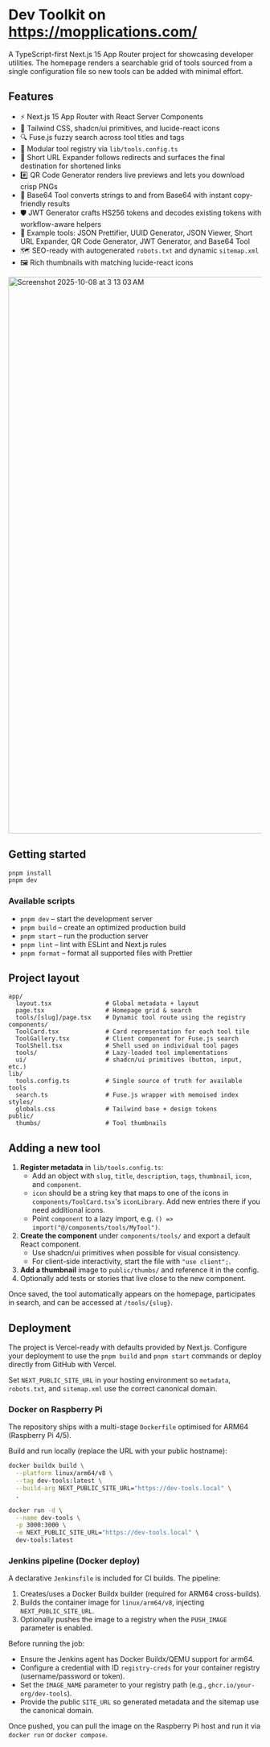 # Dev Toolkit on https://mopplications.com/

A TypeScript-first Next.js 15 App Router project for showcasing developer utilities. The homepage renders a searchable grid of tools sourced from a single configuration file so new tools can be added with minimal effort.

## Features

- ⚡️ Next.js 15 App Router with React Server Components
- 🎨 Tailwind CSS, shadcn/ui primitives, and lucide-react icons
- 🔍 Fuse.js fuzzy search across tool titles and tags
- 🧱 Modular tool registry via `lib/tools.config.ts`
- 🔗 Short URL Expander follows redirects and surfaces the final destination for shortened links
- #️⃣ QR Code Generator renders live previews and lets you download crisp PNGs
- 🧮 Base64 Tool converts strings to and from Base64 with instant copy-friendly results
- 🛡️ JWT Generator crafts HS256 tokens and decodes existing tokens with workflow-aware helpers
- 🧰 Example tools: JSON Prettifier, UUID Generator, JSON Viewer, Short URL Expander, QR Code Generator, JWT Generator, and Base64 Tool
- 🗺️ SEO-ready with autogenerated `robots.txt` and dynamic `sitemap.xml`
- 🖼️ Rich thumbnails with matching lucide-react icons

<img width="1987" height="1107" alt="Screenshot 2025-10-08 at 3 13 03 AM" src="https://github.com/user-attachments/assets/5c39ea0f-4f4f-4944-8c8c-ec9cb19fb09e" />


## Getting started

```bash
pnpm install
pnpm dev
```

### Available scripts

- `pnpm dev` – start the development server
- `pnpm build` – create an optimized production build
- `pnpm start` – run the production server
- `pnpm lint` – lint with ESLint and Next.js rules
- `pnpm format` – format all supported files with Prettier

## Project layout

```
app/
  layout.tsx               # Global metadata + layout
  page.tsx                 # Homepage grid & search
  tools/[slug]/page.tsx    # Dynamic tool route using the registry
components/
  ToolCard.tsx             # Card representation for each tool tile
  ToolGallery.tsx          # Client component for Fuse.js search
  ToolShell.tsx            # Shell used on individual tool pages
  tools/                   # Lazy-loaded tool implementations
  ui/                      # shadcn/ui primitives (button, input, etc.)
lib/
  tools.config.ts          # Single source of truth for available tools
  search.ts                # Fuse.js wrapper with memoised index
styles/
  globals.css              # Tailwind base + design tokens
public/
  thumbs/                  # Tool thumbnails
```

## Adding a new tool

1. **Register metadata** in `lib/tools.config.ts`:
   - Add an object with `slug`, `title`, `description`, `tags`, `thumbnail`, `icon`, and `component`.
   - `icon` should be a string key that maps to one of the icons in `components/ToolCard.tsx`'s `iconLibrary`. Add new entries there if you need additional icons.
   - Point `component` to a lazy import, e.g. `() => import("@/components/tools/MyTool")`.
2. **Create the component** under `components/tools/` and export a default React component.
   - Use shadcn/ui primitives when possible for visual consistency.
   - For client-side interactivity, start the file with `"use client";`.
3. **Add a thumbnail** image to `public/thumbs/` and reference it in the config.
4. Optionally add tests or stories that live close to the new component.

Once saved, the tool automatically appears on the homepage, participates in search, and can be accessed at `/tools/{slug}`.

## Deployment

The project is Vercel-ready with defaults provided by Next.js. Configure your deployment to use the `pnpm build` and `pnpm start` commands or deploy directly from GitHub with Vercel.

Set `NEXT_PUBLIC_SITE_URL` in your hosting environment so `metadata`, `robots.txt`, and `sitemap.xml` use the correct canonical domain.

### Docker on Raspberry Pi

The repository ships with a multi-stage `Dockerfile` optimised for ARM64 (Raspberry Pi 4/5).

Build and run locally (replace the URL with your public hostname):

```bash
docker buildx build \
  --platform linux/arm64/v8 \
  --tag dev-tools:latest \
  --build-arg NEXT_PUBLIC_SITE_URL="https://dev-tools.local" \
  .

docker run -d \
  --name dev-tools \
  -p 3000:3000 \
  -e NEXT_PUBLIC_SITE_URL="https://dev-tools.local" \
  dev-tools:latest
```

### Jenkins pipeline (Docker deploy)

A declarative `Jenkinsfile` is included for CI builds. The pipeline:

1. Creates/uses a Docker Buildx builder (required for ARM64 cross-builds).
2. Builds the container image for `linux/arm64/v8`, injecting `NEXT_PUBLIC_SITE_URL`.
3. Optionally pushes the image to a registry when the `PUSH_IMAGE` parameter is enabled.

Before running the job:

- Ensure the Jenkins agent has Docker Buildx/QEMU support for arm64.
- Configure a credential with ID `registry-creds` for your container registry (username/password or token).
- Set the `IMAGE_NAME` parameter to your registry path (e.g., `ghcr.io/your-org/dev-tools`).
- Provide the public `SITE_URL` so generated metadata and the sitemap use the canonical domain.

Once pushed, you can pull the image on the Raspberry Pi host and run it via `docker run` or `docker compose`.
